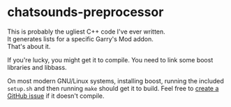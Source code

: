 chatsounds-preprocessor
=======================

This is probably the ugliest C++ code I've ever written.  
It generates lists for a specific Garry's Mod addon.  
That's about it.  

If you're lucky, you might get it to compile.
You need to link some boost libraries and libbass.

On most modern GNU/Linux systems, installing boost, running the included `setup.sh` and then running `make` should get it to build.
Feel free to [create a GitHub issue](https://github.com/PotcFdk/chatsounds-preprocessor/issues) if it doesn't compile.